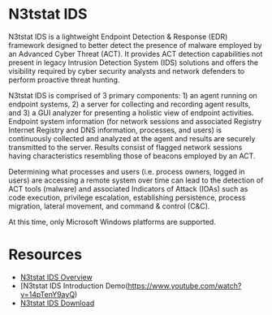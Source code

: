 # N3tstat IDS
N3tstat IDS is a lightweight Endpoint Detection &amp; Response (EDR) framework designed to better detect the presence of malware employed by an Advanced Cyber Threat (ACT). It provides ACT detection capabilities not present in legacy Intrusion Detection System (IDS) solutions and offers the visibility required by cyber security analysts and network defenders to perform proactive threat hunting.

N3tstat IDS is comprised of 3 primary components: 1) an agent running on endpoint systems, 2) a server for collecting and recording agent results, and 3) a GUI analyzer for presenting a holistic view of endpoint activities. Endpoint system information (for network sessions and associated Registry Internet Registry and DNS information, processes, and users) is continuously collected and analyzed at the agent and results are securely transmitted to the server. Results consist of flagged network sessions having characteristics resembling those of beacons employed by an ACT.

Determining what processes and users (i.e. process owners, logged in users) are accessing a remote system over time can lead to the detection of ACT tools (malware) and associated Indicators of Attack (IOAs) such as code execution, privilege escalation, establishing persistence, process migration, lateral movement, and command & control (C&C).

At this time, only Microsoft Windows platforms are supported.


# Resources
  * [N3tstat IDS Overview](https://drive.google.com/open?id=1nLFFCl35N7tzK0wRYXXNDYUFaqzsgQkI)
  * [N3tstat IDS Introduction Demo(https://www.youtube.com/watch?v=14pTenY9ayQ)
  * [N3tstat IDS Download](../../releases/tag/v0.93.1)
